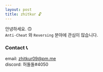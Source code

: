 ```yaml
---
layout: post
title: zhitkur 🔓
---
```


안녕하세요. 🙃  
`Anti-Cheat` 와 `Reversing` 분야에 관심이 많습니다.  

### Contact 📞

email: zhitkur09@pm.me  
discord: 허돌돌#4050